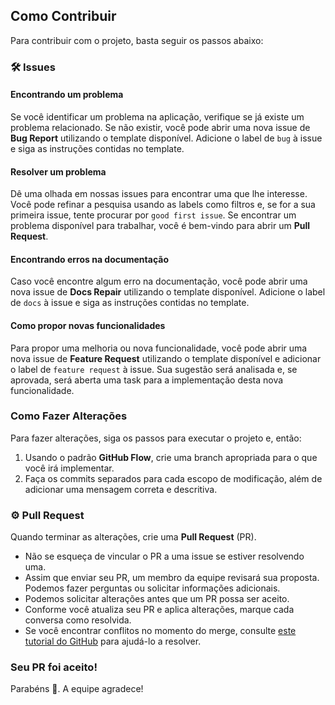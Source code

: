 ## Como Contribuir

Para contribuir com o projeto, basta seguir os passos abaixo:

### 🛠 Issues

#### Encontrando um problema
Se você identificar um problema na aplicação, verifique se já existe um problema relacionado. Se não existir, você pode abrir uma nova issue de **Bug Report** utilizando o template disponível. Adicione o label de `bug` à issue e siga as instruções contidas no template.

#### Resolver um problema
Dê uma olhada em nossas issues para encontrar uma que lhe interesse. Você pode refinar a pesquisa usando as labels como filtros e, se for a sua primeira issue, tente procurar por `good first issue`. Se encontrar um problema disponível para trabalhar, você é bem-vindo para abrir um **Pull Request**.

#### Encontrando erros na documentação
Caso você encontre algum erro na documentação, você pode abrir uma nova issue de **Docs Repair** utilizando o template disponível. Adicione o label de `docs` à issue e siga as instruções contidas no template.

#### Como propor novas funcionalidades
Para propor uma melhoria ou nova funcionalidade, você pode abrir uma nova issue de **Feature Request** utilizando o template disponível e adicionar o label de `feature request` à issue. Sua sugestão será analisada e, se aprovada, será aberta uma task para a implementação desta nova funcionalidade.

### Como Fazer Alterações

Para fazer alterações, siga os passos para executar o projeto e, então:

1. Usando o padrão **GitHub Flow**, crie uma branch apropriada para o que você irá implementar.
2. Faça os commits separados para cada escopo de modificação, além de adicionar uma mensagem correta e descritiva.

### ⚙️ Pull Request

Quando terminar as alterações, crie uma **Pull Request** (PR).

- Não se esqueça de vincular o PR a uma issue se estiver resolvendo uma.
- Assim que enviar seu PR, um membro da equipe revisará sua proposta. Podemos fazer perguntas ou solicitar informações adicionais.
- Podemos solicitar alterações antes que um PR possa ser aceito.
- Conforme você atualiza seu PR e aplica alterações, marque cada conversa como resolvida.
- Se você encontrar conflitos no momento do merge, consulte [este tutorial do GitHub](https://docs.github.com/en/github/collaborating-with-issues-and-pull-requests/resolving-merge-conflicts-on-github) para ajudá-lo a resolver.

### Seu PR foi aceito!

Parabéns 🎉. A equipe agradece!
